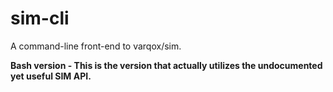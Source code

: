 # sim-cli
A command-line front-end to varqox/sim.

**Bash version - This is the version that actually utilizes the undocumented yet useful SIM API.**
